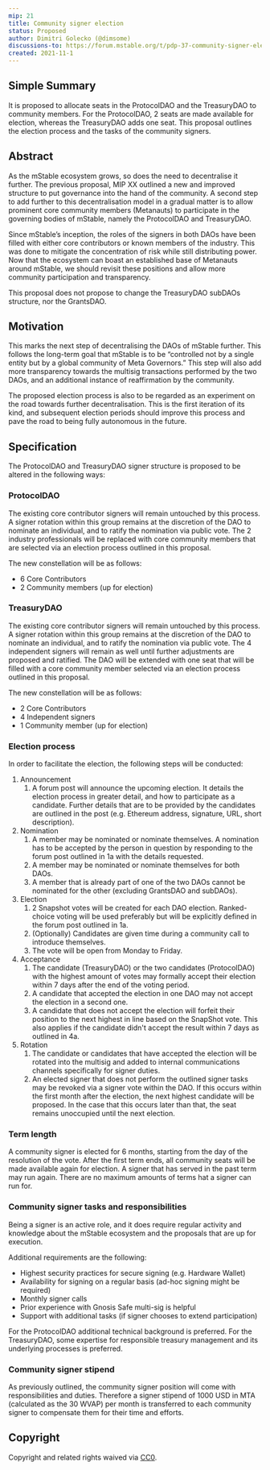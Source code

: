 ```yaml
---
mip: 21
title: Community signer election
status: Proposed
author: Dimitri Golecko (@dimsome)
discussions-to: https://forum.mstable.org/t/pdp-37-community-signer-election/696
created: 2021-11-1
---
```


## Simple Summary

It is proposed to allocate seats in the ProtocolDAO and the TreasuryDAO to community members. For the ProtocolDAO, 2 seats are made available for election, whereas the TreasuryDAO adds one seat. This proposal outlines the election process and the tasks of the community signers.

## Abstract

As the mStable ecosystem grows, so does the need to decentralise it further. The previous proposal, MIP XX outlined a new and improved structure to put governance into the hand of the community. A second step to add further to this decentralisation model in a gradual matter is to allow prominent core community members (Metanauts) to participate in the governing bodies of mStable, namely the ProtocolDAO and TreasuryDAO.

Since mStable’s inception, the roles of the signers in both DAOs have been filled with either core contributors or known members of the industry. This was done to mitigate the concentration of risk while still distributing power. Now that the ecosystem can boast an established base of Metanauts around mStable, we should revisit these positions and allow more community participation and transparency.

This proposal does not propose to change the TreasuryDAO subDAOs structure, nor the GrantsDAO.

## Motivation

This marks the next step of decentralising the DAOs of mStable further. This follows the long-term goal that mStable is to be “controlled not by a single entity but by a global community of Meta Governors.” This step will also add more transparency towards the multisig transactions performed by the two DAOs, and an additional instance of reaffirmation by the community.

The proposed election process is also to be regarded as an experiment on the road towards further decentralisation. This is the first iteration of its kind, and subsequent election periods should improve this process and pave the road to being fully autonomous in the future.

## Specification

The ProtocolDAO and TreasuryDAO signer structure is proposed to be altered in the following ways:

### ProtocolDAO

The existing core contributor signers will remain untouched by this process. A signer rotation within this group remains at the discretion of the DAO to nominate an individual, and to ratify the nomination via public vote. The 2 industry professionals will be replaced with core community members that are selected via an election process outlined in this proposal.

The new constellation will be as follows:

- 6 Core Contributors
- 2 Community members (up for election)

### TreasuryDAO

The existing core contributor signers will remain untouched by this process. A signer rotation within this group remains at the discretion of the DAO to nominate an individual, and to ratify the nomination via public vote. The 4 independent signers will remain as well until further adjustments are proposed and ratified. The DAO will be extended with one seat that will be filled with a core community member selected via an election process outlined in this proposal.

The new constellation will be as follows:

- 2 Core Contributors
- 4 Independent signers
- 1 Community member (up for election)

### Election process

In order to facilitate the election, the following steps will be conducted:

1. Announcement
   1. A forum post will announce the upcoming election. It details the election process in greater detail, and how to participate as a candidate. Further details that are to be provided by the candidates are outlined in the post (e.g. Ethereum address, signature, URL, short description).
2. Nomination
   1. A member may be nominated or nominate themselves. A nomination has to be accepted by the person in question by responding to the forum post outlined in 1a with the details requested.
   2. A member may be nominated or nominate themselves for both DAOs.
   3. A member that is already part of one of the two DAOs cannot be nominated for the other (excluding GrantsDAO and subDAOs).
3. Election
   1. 2 Snapshot votes will be created for each DAO election. Ranked-choice voting will be used preferably but will be explicitly defined in the forum post outlined in 1a.
   2. (Optionally) Candidates are given time during a community call to introduce themselves.
   3. The vote will be open from Monday to Friday.
4. Acceptance
   1. The candidate (TreasuryDAO) or the two candidates (ProtocolDAO) with the highest amount of votes may formally accept their election within 7 days after the end of the voting period.
   2. A candidate that accepted the election in one DAO may not accept the election in a second one.
   3. A candidate that does not accept the election will forfeit their position to the next highest in line based on the SnapShot vote. This also applies if the candidate didn't accept the result within 7 days as outlined in 4a.
5. Rotation
   1. The candidate or candidates that have accepted the election will be rotated into the multisig and added to internal communications channels specifically for signer duties.
   2. An elected signer that does not perform the outlined signer tasks may be revoked via a signer vote within the DAO. If this occurs within the first month after the election, the next highest candidate will be proposed. In the case that this occurs later than that, the seat remains unoccupied until the next election.

### Term length

A community signer is elected for 6 months, starting from the day of the resolution of the vote. After the first term ends, all community seats will be made available again for election. A signer that has served in the past term may run again. There are no maximum amounts of terms hat a signer can run for.

### Community signer tasks and responsibilities

Being a signer is an active role, and it does require regular activity and knowledge about the mStable ecosystem and the proposals that are up for execution.

Additional requirements are the following:

- Highest security practices for secure signing (e.g. Hardware Wallet)
- Availability for signing on a regular basis (ad-hoc signing might be required)
- Monthly signer calls
- Prior experience with Gnosis Safe multi-sig is helpful
- Support with additional tasks (if signer chooses to extend participation)

For the ProtocolDAO additional technical background is preferred. For the TreasuryDAO, some expertise for responsible treasury management and its underlying processes is preferred.

### Community signer stipend

As previously outlined, the community signer position will come with responsibilities and duties. Therefore a signer stipend of 1000 USD in MTA (calculated as the 30 WVAP) per month is transferred to each community signer to compensate them for their time and efforts.

## Copyright

Copyright and related rights waived via [CC0](https://creativecommons.org/publicdomain/zero/1.0/).
